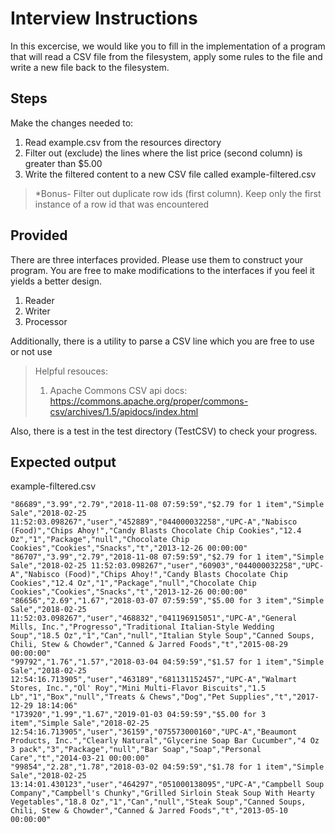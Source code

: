 # Interview Instructions

In this excercise, we would like you to fill in the implementation of a program that will read a CSV file from the filesystem, apply some rules to the file and write a new file back to the filesystem.

## Steps
Make the changes needed to:
1. Read example.csv from the resources directory
2. Filter out (exclude) the lines where the list price (second column) is greater than $5.00
3. Write the filtered content to a new CSV file called example-filtered.csv

> *Bonus- Filter out duplicate row ids (first column).  Keep only the first instance of a row id that was encountered


## Provided
There are three interfaces provided.  Please use them to construct your program.  You are free to make modifications to the interfaces if you feel it yields a better design.

1. Reader
2. Writer
3. Processor

Additionally, there is a utility to parse a CSV line which you are free to use or not use
> Helpful resouces:
> 1. Apache Commons CSV api docs: https://commons.apache.org/proper/commons-csv/archives/1.5/apidocs/index.html

Also, there is a test in the test directory (TestCSV) to check your progress.  


## Expected output

example-filtered.csv        
````text
"86689","3.99","2.79","2018-11-08 07:59:59","$2.79 for 1 item","Simple Sale","2018-02-25 11:52:03.098267","user","452889","044000032258","UPC-A","Nabisco (Food)","Chips Ahoy!","Candy Blasts Chocolate Chip Cookies","12.4 Oz","1","Package","null","Chocolate Chip Cookies","Cookies","Snacks","t","2013-12-26 00:00:00"
"86707","3.99","2.79","2018-11-08 07:59:59","$2.79 for 1 item","Simple Sale","2018-02-25 11:52:03.098267","user","60903","044000032258","UPC-A","Nabisco (Food)","Chips Ahoy!","Candy Blasts Chocolate Chip Cookies","12.4 Oz","1","Package","null","Chocolate Chip Cookies","Cookies","Snacks","t","2013-12-26 00:00:00"
"86656","2.69","1.67","2018-03-07 07:59:59","$5.00 for 3 item","Simple Sale","2018-02-25 11:52:03.098267","user","468832","041196915051","UPC-A","General Mills, Inc.","Progresso","Traditional Italian-Style Wedding Soup","18.5 Oz","1","Can","null","Italian Style Soup","Canned Soups, Chili, Stew & Chowder","Canned & Jarred Foods","t","2015-08-29 00:00:00"
"99792","1.76","1.57","2018-03-04 04:59:59","$1.57 for 1 item","Simple Sale","2018-02-25 12:54:16.713905","user","463189","681131152457","UPC-A","Walmart Stores, Inc.","Ol' Roy","Mini Multi-Flavor Biscuits","1.5 Lb","1","Box","null","Treats & Chews","Dog","Pet Supplies","t","2017-12-29 18:14:06"
"173920","1.99","1.67","2019-01-03 04:59:59","$5.00 for 3 item","Simple Sale","2018-02-25 12:54:16.713905","user","36159","075573000160","UPC-A","Beaumont Products, Inc.","Clearly Natural","Glycerine Soap Bar Cucumber","4 Oz 3 pack","3","Package","null","Bar Soap","Soap","Personal Care","t","2014-03-21 00:00:00"
"99854","2.28","1.78","2018-03-02 04:59:59","$1.78 for 1 item","Simple Sale","2018-02-25 13:14:01.430123","user","464297","051000138095","UPC-A","Campbell Soup Company","Campbell's Chunky","Grilled Sirloin Steak Soup With Hearty Vegetables","18.8 Oz","1","Can","null","Steak Soup","Canned Soups, Chili, Stew & Chowder","Canned & Jarred Foods","t","2013-05-10 00:00:00"
